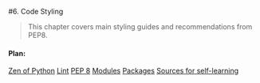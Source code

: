 #6. Code Styling

> This chapter covers main styling guides and recommendations from PEP8.

#### Plan:

[Zen of Python](/ch06-code-styling/s01-zen-of-python.md)
[Lint](/ch06-code-styling/s02-lint.md)
[PEP 8](/ch06-code-styling/s03-pep-8.md)
[Modules](/ch06-code-styling/s04-modules.md)
[Packages](/ch06-code-styling/s05-packages.md)
[Sources for self-learning](/ch06-code-styling/s06-sources-for-self-learning.md)
    